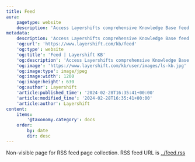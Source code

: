 ```yaml
---
title: Feed
aura:
    pagetype: website
    description: 'Access Layershifts comprehensive Knowledge Base feed. Dive into expertly curated articles, guides, and FAQs designed to answer your question'
metadata:
    description: 'Access Layershifts comprehensive Knowledge Base feed. Dive into expertly curated articles, guides, and FAQs designed to answer your question'
    'og:url': 'https://www.layershift.com/kb/feed'
    'og:type': website
    'og:title': 'Feed | Layershift KB'
    'og:description': 'Access Layershifts comprehensive Knowledge Base feed. Dive into expertly curated articles, guides, and FAQs designed to answer your question'
    'og:image': 'https://www.layershift.com/kb/user/images/ls-kb.jpg'
    'og:image:type': image/jpeg
    'og:image:width': 1200
    'og:image:height': 630
    'og:author': Layershift
    'article:published_time': '2024-02-28T16:35:41+00:00'
    'article:modified_time': '2024-02-28T16:35:41+00:00'
    'article:author': Layershift
content:
    items:
        '@taxonomy.category': docs
    order:
        by: date
        dir: desc
---
```


Non-visible page for RSS feed page collection. RSS feed URL is [../feed.rss](../feed.rss)